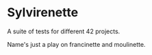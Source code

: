 # Sylvirenette
A suite of tests for different 42 projects.

Name's just a play on francinette and moulinette.
